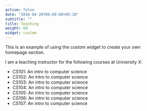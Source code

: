 ```yaml
---
active: false
date: "2016-04-20T00:00:00+05:30"
subtitle: ""
title: Teaching
weight: 60
widget: custom
---
```


This is an example of using the *custom* widget to create your own homepage section.

I am a teaching instructor for the following courses at University X:

- CS101: An intro to computer science
- CS102: An intro to computer science
- CS103: An intro to computer science
- CS104: An intro to computer science
- CS105: An intro to computer science
- CS106: An intro to computer science
- CS107: An intro to computer science

